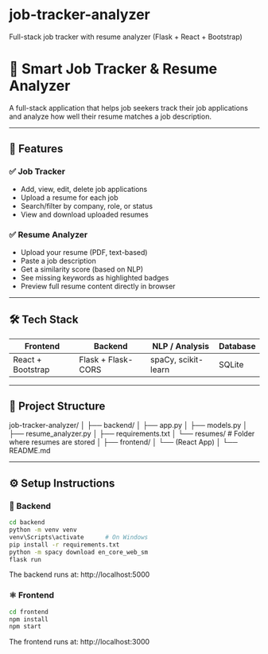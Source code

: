 # job-tracker-analyzer
Full-stack job tracker with resume analyzer (Flask + React + Bootstrap)
# 🧠 Smart Job Tracker & Resume Analyzer

A full-stack application that helps job seekers track their job applications and analyze how well their resume matches a job description.

---

## 🚀 Features

### ✅ Job Tracker
- Add, view, edit, delete job applications
- Upload a resume for each job
- Search/filter by company, role, or status
- View and download uploaded resumes

### ✅ Resume Analyzer
- Upload your resume (PDF, text-based)
- Paste a job description
- Get a similarity score (based on NLP)
- See missing keywords as highlighted badges
- Preview full resume content directly in browser

---

## 🛠 Tech Stack

| Frontend       | Backend        | NLP / Analysis     | Database    |
|----------------|----------------|--------------------|-------------|
| React + Bootstrap | Flask + Flask-CORS | spaCy, scikit-learn | SQLite      |

---

## 📁 Project Structure

job-tracker-analyzer/
│
├── backend/
│ ├── app.py
│ ├── models.py
│ ├── resume_analyzer.py
│ ├── requirements.txt
│ └── resumes/ # Folder where resumes are stored
│
├── frontend/
│ └── (React App)
│
└── README.md


---

## ⚙️ Setup Instructions

### 🐍 Backend

```bash
cd backend
python -m venv venv
venv\Scripts\activate      # On Windows
pip install -r requirements.txt
python -m spacy download en_core_web_sm
flask run
```
The backend runs at: http://localhost:5000

### ⚛️ Frontend

```bash
cd frontend
npm install
npm start
```
The frontend runs at: http://localhost:3000